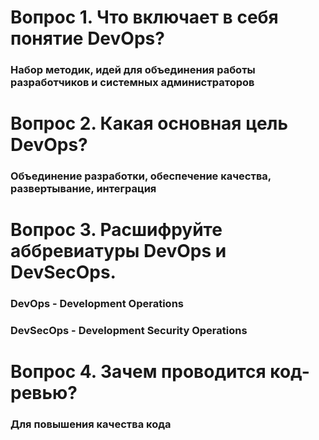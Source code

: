 # Вопрос 1. Что включает в себя понятие DevOps?

### Набор методик, идей для объединения работы разработчиков и системных администраторов


# Вопрос 2. Какая основная цель DevOps?

### Объединение разработки, обеспечение качества, развертывание, интеграция


# Вопрос 3. Расшифруйте аббревиатуры DevOps и DevSecOps.

### DevOps - Development Operations
### DevSecOps - Development Security Operations


# Вопрос 4. Зачем проводится код-ревью?

### Для повышения качества кода
